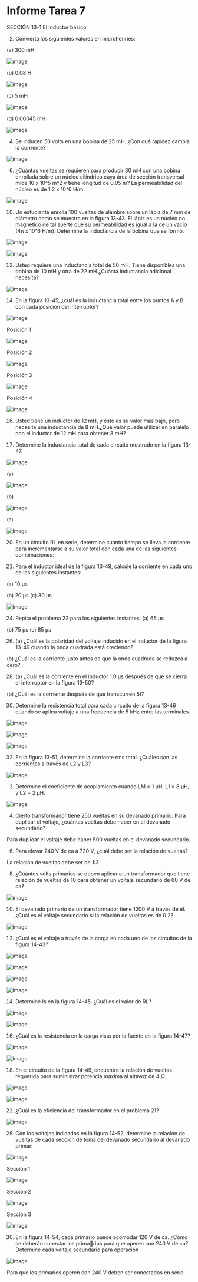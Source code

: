 # Informe Tarea 7

SECCIÓN 13–1 El inductor básico

2. Convierta los siguientes valores en microhenries:

(a) 300 mH

![image](https://user-images.githubusercontent.com/105606339/183583901-18df1cb2-ecfb-4f45-af08-2861d8c1b50c.png)

(b) 0.08 H

![image](https://user-images.githubusercontent.com/105606339/183583930-de284006-0550-4cfa-bd46-36026a772c0c.png)

(c) 5 mH

![image](https://user-images.githubusercontent.com/105606339/183583955-464c8186-203c-4420-84c8-772dace6422b.png)

(d) 0.00045 mH

![image](https://user-images.githubusercontent.com/105606339/183584008-64ce0101-b9e2-4dd5-a45d-1894101f1078.png)

4. Se inducen 50 volts en una bobina de 25 mH. ¿Con qué rapidez cambia la corriente?

![image](https://user-images.githubusercontent.com/105606339/183585451-743f47da-62fe-459e-bda8-9bd6ce8f3367.png)

6. ¿Cuántas vueltas se requieren para producir 30 mH con una bobina enrollada sobre un núcleo cilíndrico cuya área de sección transversal mide 10 x 10^5 m^2 y tiene longitud de 0.05 m? La permeabilidad del núcleo es de 1.2 x 10^6 H/m.

![image](https://user-images.githubusercontent.com/105606339/183588073-a0083765-720d-4a02-8240-f0b3b105b7bb.png)

10. Un estudiante enrolla 100 vueltas de alambre sobre un lápiz de 7 mm de diámetro como se muestra en la figura 13-43. El lápiz es un núcleo no magnético de tal suerte que su permeabilidad es igual a la de un vacío (4π  x 10^6 H/m). Determine la inductancia de la bobina que se formó.

![image](https://user-images.githubusercontent.com/105606339/182219841-57001e80-0b81-40ec-95aa-fcca66f254db.png)

![image](https://user-images.githubusercontent.com/105606339/183592569-be77b3e4-15f8-4b85-bad1-0bb7e459cf6f.png)

12. Usted requiere una inductancia total de 50 mH. Tiene disponibles una bobina de 10 mH y otra de 22 mH.¿Cuánta inductancia adicional necesita?

![image](https://user-images.githubusercontent.com/105606339/183594129-ec8c5b21-f157-4fd6-b1db-7497552afe97.png)

14. En la figura 13-45, ¿cuál es la inductancia total entre los puntos A y B con cada posición del interruptor?

![image](https://user-images.githubusercontent.com/105606339/182219998-1b2bf442-9785-402a-a842-41ca683df229.png)

Posición 1 

![image](https://user-images.githubusercontent.com/105606339/183595599-ffe3fcf2-41d8-4bcd-97be-12ba37d99d36.png)

Posición 2 

![image](https://user-images.githubusercontent.com/105606339/183595631-556000f5-cb85-4acd-a123-ae36f69bd9f1.png)

Posición 3

![image](https://user-images.githubusercontent.com/105606339/183595662-1858f265-b9d0-4e49-951b-3989daa115aa.png)

Posición 4

![image](https://user-images.githubusercontent.com/105606339/183595685-95dbf20d-bbac-4dcf-97f1-e26b36f041dc.png)

16. Usted tiene un inductor de 12 mH, y éste es su valor más bajo, pero necesita una inductancia de 8 mH.¿Qué valor puede utilizar en paralelo con el inductor de 12 mH para obtener 8 mH?

18. Determine la inductancia total de cada circuito mostrado en la figura 13-47.

![image](https://user-images.githubusercontent.com/105606339/182220151-659c0315-6f65-43cb-bacb-884f66a70931.png)

(a)

![image](https://user-images.githubusercontent.com/105606339/183597461-de7f2b0c-1540-4c43-a33f-bc885d6b0bf2.png)

(b)

![image](https://user-images.githubusercontent.com/105606339/183597942-81d2def1-969c-4271-8569-c85a44682e43.png)

(c)

![image](https://user-images.githubusercontent.com/105606339/183598296-3160fb71-342d-4fa6-b8f7-28c130424ce1.png)

20. En un circuito RL en serie, determine cuánto tiempo se lleva la corriente para incrementarse a su valor total con cada una de las siguientes combinaciones:



22. Para el inductor ideal de la figura 13-49, calcule la corriente en cada uno de los siguientes instantes:

(a) 10 µs

(b) 20 µs
(c) 30 µs

![image](https://user-images.githubusercontent.com/105606339/183234095-a4ce1017-6282-47f7-b1bc-c7747c119d0c.png)

24. Repita el problema 22 para los siguientes instantes:
(a) 65 µs

(b) 75 µs
(c) 85 µs

26. (a) ¿Cuál es la polaridad del voltaje inducido en el inductor de la figura 13-49 cuando la onda cuadrada está creciendo?


(b) ¿Cuál es la corriente justo antes de que la onda cuadrada se reduzca a cero?


28. (a) ¿Cuál es la corriente en el inductor 1.0 µs después de que se cierra el interruptor en la figura 13-50?

(b) ¿Cuál es la corriente después de que transcurren 5t?



30. Determine la resistencia total para cada circuito de la figura 13-46 cuando se aplica voltaje a una frecuencia de 5 kHz entre las terminales.

![image](https://user-images.githubusercontent.com/105606339/183234271-ef6486f2-8370-45af-8991-c30c9a0666ac.png)

![image](https://user-images.githubusercontent.com/105606339/183234280-545dc3d0-ed1d-410b-9cd8-f5b31bd4b3f8.png)

![image](https://user-images.githubusercontent.com/105606339/183234286-7e876055-793e-4b03-a341-d6440eac20e7.png)



32. En la figura 13-51, determine la corriente rms total. ¿Cuáles son las corrientes a través de L2 y L3?

![image](https://user-images.githubusercontent.com/105606339/183234306-ac097dd1-61b2-4d8a-bcde-6f7ffcedd8c4.png)




2. Determine el coeficiente de acoplamiento cuando LM = 1 µH, L1 = 8 µH, y L2 = 2 µH.

![image](https://user-images.githubusercontent.com/105606339/184293127-1782e335-6a74-4567-a09f-f62d86527faf.png)

4. Cierto transformador tiene 250 vueltas en su devanado primario. Para duplicar el voltaje, ¿cuántas
vueltas debe haber en el devanado secundario?

Para duplicar el voltaje debe haber 500 vueltas en el devanado secundario.

6. Para elevar 240 V de ca a 720 V, ¿cuál debe ser la relación de vueltas?

La relación de vueltas debe ser de 1:3

8. ¿Cuántos volts primarios se deben aplicar a un transformador que tiene relación de vueltas de 10 para obtener un voltaje secundario de 60 V de ca?

![image](https://user-images.githubusercontent.com/105606339/184292695-2af58044-fb01-47f9-b799-eaff3ea4614e.png)

10. El devanado primario de un transformador tiene 1200 V a través de él. ¿Cuál es el voltaje secundario si la relación de vueltas es de 0.2?

![image](https://user-images.githubusercontent.com/105606339/184292543-21587b7e-d98c-4f98-85ac-ba7b10d5239a.png)

12. ¿Cuál es el voltaje a través de la carga en cada uno de los circuitos de la figura 14-43?

![image](https://user-images.githubusercontent.com/105606339/184292186-a9d891c8-2b63-4a7e-b34f-56a2cfb22711.png)

![image](https://user-images.githubusercontent.com/105606339/184292281-48bf7d4b-af93-4ac7-bcd3-81dd93e00ed7.png)

![image](https://user-images.githubusercontent.com/105606339/184292204-fbe0153b-708c-498d-bed2-371f232d52f3.png)

![image](https://user-images.githubusercontent.com/105606339/184292291-835b444c-2739-4dd8-b3bf-4df07496392b.png)


14. Determine Is en la figura 14-45. ¿Cuál es el valor de RL?

![image](https://user-images.githubusercontent.com/105606339/184291889-9f1301ac-6f80-4c8f-af1a-8691a4113e96.png)

![image](https://user-images.githubusercontent.com/105606339/184292099-e298e0c7-103c-4626-b1cd-8fbd7af54505.png)

16. ¿Cuál es la resistencia en la carga vista por la fuente en la figura 14-47?

![image](https://user-images.githubusercontent.com/105606339/184291732-40c41668-480f-47fa-97d3-f7856cdeb81b.png)

![image](https://user-images.githubusercontent.com/105606339/184291799-958a8c9d-f6ec-42d5-8238-d91f4c8c395b.png)

18. En el circuito de la figura 14-49, encuentre la relación de vueltas requerida para suministrar potencia máxima al altavoz de 4 Ω.

![image](https://user-images.githubusercontent.com/105606339/184291658-0b630a2e-8e02-4d03-a6a6-b0c1faf63580.png)

![image](https://user-images.githubusercontent.com/105606339/184291583-14b024f0-2c7d-4091-934b-740db5c3f961.png)


22. ¿Cuál es la eficiencia del transformador en el problema 21?

![image](https://user-images.githubusercontent.com/105606339/184294185-29cdab8f-12a7-4302-b46c-cf21a613a9e1.png)

28. Con los voltajes indicados en la figura 14-52, determine la relación de vueltas de cada sección de toma del devanado secundario al devanado primari

![image](https://user-images.githubusercontent.com/105606339/184291145-197eca03-a150-403e-82f8-0ec99d739443.png)

Sección 1

![image](https://user-images.githubusercontent.com/105606339/184291319-b3e9b89d-29e2-4c94-8a71-61913c33f9b9.png)

Sección 2

![image](https://user-images.githubusercontent.com/105606339/184291341-51adbfbf-4f65-412f-813a-fb1ac850b85f.png)

Sección 3

![image](https://user-images.githubusercontent.com/105606339/184291355-2ca1aa0e-3a5e-4774-b519-2a35cbe8dd84.png)

30. En la figura 14-54, cada primario puede acomodar 120 V de ca. ¿Cómo se deberán conectar los primarios para que operen con 240 V de ca? Determine cada voltaje secundario para operación

![image](https://user-images.githubusercontent.com/105606339/184294400-f748d7d6-c37b-4e61-842c-e767af799e8f.png)

Para que los primarios operen con 240 V deben ser conectados en serie.












